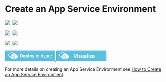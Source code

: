 # Create an App Service Environment

<IMG SRC="https://azurequickstartsservice.blob.core.windows.net/badges/201-web-app-ase-create/PublicLastTestDate.svg" />&nbsp;
<IMG SRC="https://azurequickstartsservice.blob.core.windows.net/badges/201-web-app-ase-create/PublicDeployment.svg" />&nbsp;

<IMG SRC="https://azurequickstartsservice.blob.core.windows.net/badges/201-web-app-ase-create/FairfaxLastTestDate.svg" />&nbsp;
<IMG SRC="https://azurequickstartsservice.blob.core.windows.net/badges/201-web-app-ase-create/FairfaxDeployment.svg" />&nbsp;

<IMG SRC="https://azurequickstartsservice.blob.core.windows.net/badges/201-web-app-ase-create/BestPracticeResult.svg" />&nbsp;
<IMG SRC="https://azurequickstartsservice.blob.core.windows.net/badges/201-web-app-ase-create/CredScanResult.svg" />&nbsp;

<a href="https://portal.azure.com/#create/Microsoft.Template/uri/https%3A%2F%2Fraw.githubusercontent.com%2Fazure%2Fazure-quickstart-templates%2Fmaster%2F201-web-app-ase-create%2Fazuredeploy.json" target="_blank">
    <img src="https://raw.githubusercontent.com/Azure/azure-quickstart-templates/master/1-CONTRIBUTION-GUIDE/images/deploytoazure.png"/>
</a>
<a href="http://armviz.io/#/?load=https%3A%2F%2Fraw.githubusercontent.com%2FAzure%2Fazure-quickstart-templates%2Fmaster%2F201-web-app-ase-create%2Fazuredeploy.json" target="_blank">
    <img src="https://raw.githubusercontent.com/Azure/azure-quickstart-templates/master/1-CONTRIBUTION-GUIDE/images/visualizebutton.png"/>
</a>

For more details on creating an App Service Environment see [How to Create an App Service Environment](https://azure.microsoft.com/documentation/articles/app-service-web-how-to-create-an-app-service-environment/).

